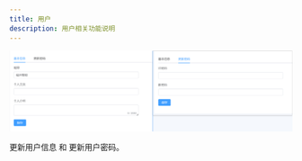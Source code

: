 ```yaml
---
title: 用户
description: 用户相关功能说明
---
```


![Ikaros Console Users](../assests/user-guide-users/Snipaste_2023-07-30_14-44-44.png)

更新用户信息 和 更新用户密码。
